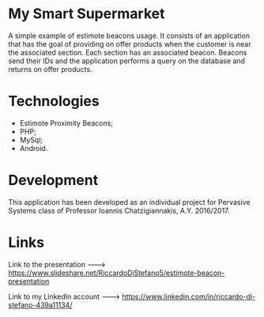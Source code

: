 # My Smart Supermarket
A simple example of estimote beacons usage.
It consists of an application that has the goal of providing on offer products when the customer is near the associated section.
Each section has an associated beacon. Beacons send their IDs and the application performs a query on the database and returns on offer products.


# Technologies
- Estimote Proximity Beacons;
- PHP;
- MySql;
- Android.

# Development
This application has been developed as an individual project for Pervasive Systems class of Professor Ioannis Chatzigiannakis, A.Y. 2016/2017.

# Links
Link to the presentation ---> https://www.slideshare.net/RiccardoDiStefano5/estimote-beacon-presentation

Link to my LinkedIn account ---> https://www.linkedin.com/in/riccardo-di-stefano-439a11134/
